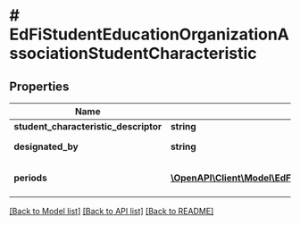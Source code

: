 # # EdFiStudentEducationOrganizationAssociationStudentCharacteristic

## Properties

Name | Type | Description | Notes
------------ | ------------- | ------------- | -------------
**student_characteristic_descriptor** | **string** | The characteristic designated for the student. |
**designated_by** | **string** | The person, organization, or department that designated the characteristic. | [optional]
**periods** | [**\OpenAPI\Client\Model\EdFiStudentEducationOrganizationAssociationStudentCharacteristicPeriod[]**](EdFiStudentEducationOrganizationAssociationStudentCharacteristicPeriod.md) | An unordered collection of studentEducationOrganizationAssociationStudentCharacteristicPeriods. The time periods for which characteristic was effective. | [optional]

[[Back to Model list]](../../README.md#models) [[Back to API list]](../../README.md#endpoints) [[Back to README]](../../README.md)
